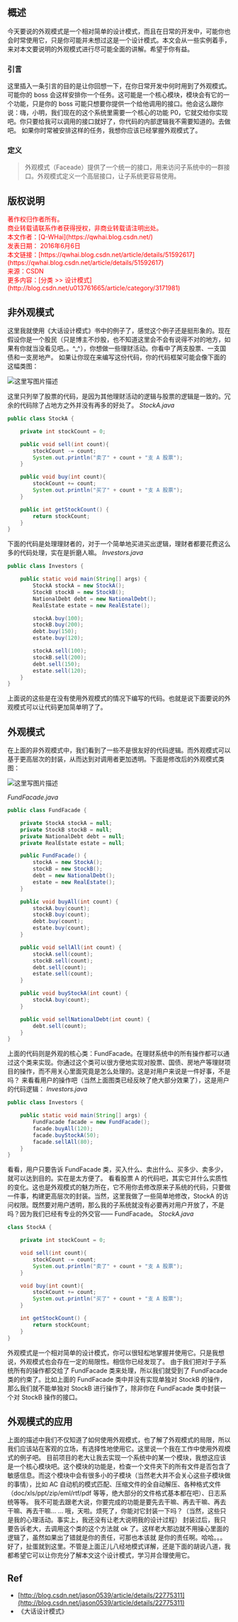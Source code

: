 ## 概述
今天要说的外观模式是一个相对简单的设计模式，而且在日常的开发中，可能你也会时常使用它，只是你可能并未想过这是一个设计模式。本文会从一些实例着手，来对本文要说明的外观模式进行尽可能全面的讲解。希望于你有益。

### 引言
这里插入一条引言的目的是让你回想一下，在你日常开发中何时用到了外观模式。
可能你的 boss 会这样安排你一个任务。这可能是一个核心模块，模块会有它的一个功能，只是你的 boss 可能只想要你提供一个给他调用的接口。他会这么跟你说：嗨，小明，我们现在的这个系统里需要一个核心的功能 P0，它就交给你实现吧。你只要给我可以调用的接口就好了，你代码的内部逻辑我不需要知道的。去做吧。
如果你时常被安排这样的任务，我想你应该已经掌握外观模式了。

### 定义
> 外观模式（Faceade）提供了一个统一的接口，用来访问子系统中的一群接口。外观模式定义一个高层接口，让子系统更容易使用。

## 版权说明
<font color="#FF0000">
著作权归作者所有。<br>
商业转载请联系作者获得授权，非商业转载请注明出处。<br>
本文作者：[Q-WHai](https://qwhai.blog.csdn.net/)<br>
发表日期： 2016年6月6日<br>
本文链接：[https://qwhai.blog.csdn.net/article/details/51592617](https://qwhai.blog.csdn.net/article/details/51592617)<br>
来源：CSDN<br>
更多内容：[分类 >> 设计模式](http://blog.csdn.net/u013761665/article/category/3171981)
</font>

## 非外观模式
这里我就使用《大话设计模式》书中的例子了，感觉这个例子还是挺形象的。现在假设你是一个股民（只是博主不炒股，也不知道这里会不会有说得不对的地方，如果有你就当没看见吧。。^_^），你想做一些理财活动。你看中了两支股票、一支国债和一支房地产。
如果让你现在来编写这份代码，你的代码框架可能会像下面的这幅类图：

![这里写图片描述](http://img.blog.csdn.net/20160606000807672)

这里只列举了股票的代码，是因为其他理财活动的逻辑与股票的逻辑是一致的。冗余的代码除了占地方之外并没有再多的好处了。
*StockA.java*
```java
public class StockA {

    private int stockCount = 0;

    public void sell(int count){
        stockCount -= count;
        System.out.println("卖了" + count + "支 A 股票");
    }

    public void buy(int count){
        stockCount += count;
        System.out.println("买了" + count + "支 A 股票");
    }

    public int getStockCount() {
        return stockCount;
    }
}
```
下面的代码是处理理财者的，对于一个简单地买进买出逻辑，理财者都要花费这么多的代码处理，实在是折磨人嘛。
*Investors.java*
```java
public class Investors {

    public static void main(String[] args) {
        StockA stockA = new StockA();
        StockB stockB = new StockB();
        NationalDebt debt = new NationalDebt();
        RealEstate estate = new RealEstate();

        stockA.buy(100);
        stockB.buy(200);
        debt.buy(150);
        estate.buy(120);

        stockA.sell(100);
        stockB.sell(200);
        debt.sell(150);
        estate.sell(120);
    }
}
```
上面说的这些是在没有使用外观模式的情况下编写的代码。也就是说下面要说的外观模式可以让代码更加简单明了了。

## 外观模式
在上面的非外观模式中，我们看到了一些不是很友好的代码逻辑。而外观模式可以基于更高层次的封装，从而达到对调用者更加透明。下面是修改后的外观模式类图：

![这里写图片描述](http://img.blog.csdn.net/20160606000821019)

*FundFacade.java*
```java
public class FundFacade {

    private StockA stockA = null;
    private StockB stockB = null;
    private NationalDebt debt = null;
    private RealEstate estate = null;

    public FundFacade() {
        stockA = new StockA();
        stockB = new StockB();
        debt = new NationalDebt();
        estate = new RealEstate();
    }

    public void buyAll(int count) {
        stockA.buy(count);
        stockB.buy(count);
        debt.buy(count);
        estate.buy(count);
    }

    public void sellAll(int count) {
        stockA.sell(count);
        stockB.sell(count);
        debt.sell(count);
        estate.sell(count);
    }

    public void buyStockA(int count) {
        stockA.buy(count);
    }

    public void sellNationalDebt(int count) {
        debt.sell(count);
    }
}
```
上面的代码则是外观的核心类：FundFacade。在理财系统中的所有操作都可以通过这个类来实现。你通过这个类可以很方便地实现对股票、国债、房地产等理财项目的操作，而不用关心里面究竟是怎么处理的。这是对用户来说是一件好事，不是吗？
来看看用户的操作吧（当然上面图类已经反映了绝大部分效果了），这是用户的代码逻辑：
*Investors.java*
```java
public class Investors {

    public static void main(String[] args) {
        FundFacade facade = new FundFacade();
        facade.buyAll(120);
        facade.buyStockA(50);
        facade.sellAll(80);
    }
}
```
看看，用户只要告诉 FundFacade 类，买入什么、卖出什么、买多少、卖多少，就可以达到目的。实在是太方便了。
看看股票 A 的代码吧，其实它并什么实质性的变化。这也是外观模式的魅力所在，它不用你去修改原来子系统的代码，只要做一件事，构建更高层次的封装。当然，这里我做了一些简单地修改，StockA 的访问权限。既然要对用户透明，那么我的子系统就没有必要再对用户开放了，不是吗？因为我们已经有专业的外交官—— FundFacade。
*StockA.java*
```java
class StockA {

    private int stockCount = 0;

    void sell(int count){
        stockCount -= count;
        System.out.println("卖了" + count + "支 A 股票");
    }

    void buy(int count){
        stockCount += count;
        System.out.println("买了" + count + "支 A 股票");
    }

    int getStockCount() {
        return stockCount;
    }
}
```
外观模式是一个相对简单的设计模式，你可以很轻松地掌握并使用它。只是我想说，外观模式也会存在一定的局限性。相信你已经发现了。
由于我们把对于子系统所有的操作都交给了 FundFacade 类来处理，所以我们就受到了 FundFacade 类的约束了。比如上面的 FundFacade 类中并没有实现单独对 StockB 的操作，那么我们就不能单独对 StockB 进行操作了，除非你在 FundFacade 类中封装一个对 StockB 操作的接口。

## 外观模式的应用
上面的描述中我们不仅知道了如何使用外观模式，也了解了外观模式的局限，所以我们应该站在客观的立场，有选择性地使用它。这里说一个我在工作中使用外观模式的例子吧。
目前项目的老大让我去实现一个系统中的某一个模块，我想这应该是一个核心模块吧。这个模块的功能是，检查一个文件夹下的所有文件是否包含了敏感信息。而这个模块中会有很多小的子模块（当然老大并不会关心这些子模块做的事情），比如 AC 自动机的模式匹配、压缩文件的全自动解压、各种格式文件（doc/xls/ppt/zip/eml/rtf/pdf 等等，绝大部分的文件格式基本都在吧）、日志系统等等。
我不可能去跟老大说，你要完成的功能是要先去干嘛、再去干嘛、再去干嘛、再去干嘛... ...
哦，天啦。烦死了，你能对它封装一下吗？（当然，这些只是我的心理活动。事实上，我还没有让老大说明我的设计过程）
封装过后，我只要告诉老大，去调用这个类的这个方法就 ok 了。这样老大那边就不用操心里面的逻辑了，虽然如果出了错就是你的责任，可那也本该就 是你的责任啊。哈哈。。。
好了，扯蛋就到这里。不管是上面正儿八经地模式详解，还是下面的胡说八道，我都希望它可以让你充分了解本文这个设计模式，学习并合理使用它。

## Ref
- [http://blog.csdn.net/jason0539/article/details/22775311](http://blog.csdn.net/jason0539/article/details/22775311)
- 《大话设计模式》
